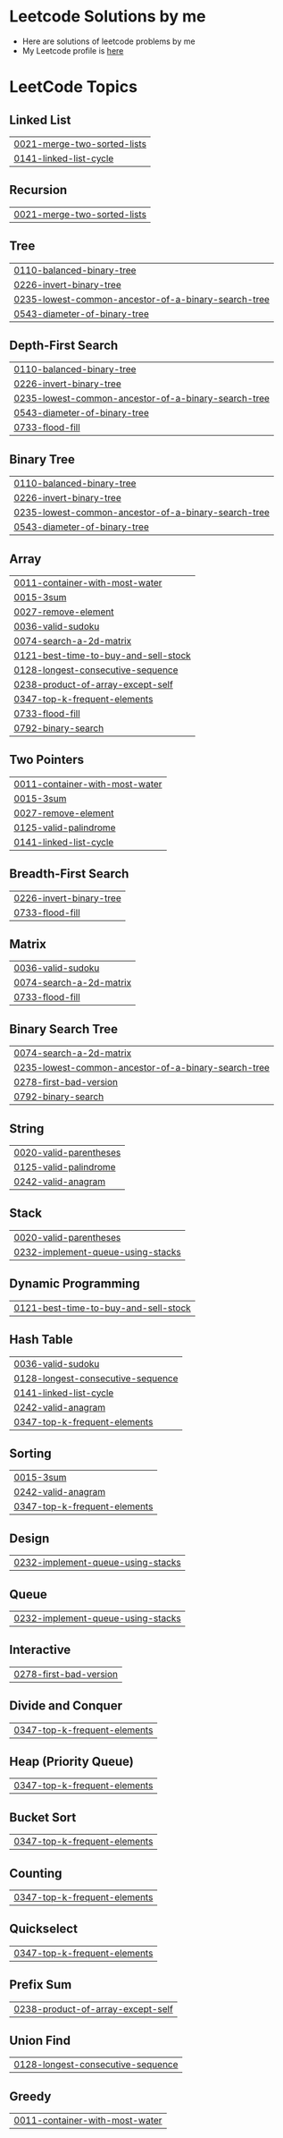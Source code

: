 # Leetcode Solutions by me

- Here are solutions of leetcode problems by me  
- My Leetcode profile is [here](https://leetcode.com/ysmetal/)

<!---LeetCode Topics Start-->
# LeetCode Topics
## Linked List
|  |
| ------- |
| [0021-merge-two-sorted-lists](https://github.com/greenned/leetcode/tree/master/0021-merge-two-sorted-lists) |
| [0141-linked-list-cycle](https://github.com/greenned/leetcode/tree/master/0141-linked-list-cycle) |
## Recursion
|  |
| ------- |
| [0021-merge-two-sorted-lists](https://github.com/greenned/leetcode/tree/master/0021-merge-two-sorted-lists) |
## Tree
|  |
| ------- |
| [0110-balanced-binary-tree](https://github.com/greenned/leetcode/tree/master/0110-balanced-binary-tree) |
| [0226-invert-binary-tree](https://github.com/greenned/leetcode/tree/master/0226-invert-binary-tree) |
| [0235-lowest-common-ancestor-of-a-binary-search-tree](https://github.com/greenned/leetcode/tree/master/0235-lowest-common-ancestor-of-a-binary-search-tree) |
| [0543-diameter-of-binary-tree](https://github.com/greenned/leetcode/tree/master/0543-diameter-of-binary-tree) |
## Depth-First Search
|  |
| ------- |
| [0110-balanced-binary-tree](https://github.com/greenned/leetcode/tree/master/0110-balanced-binary-tree) |
| [0226-invert-binary-tree](https://github.com/greenned/leetcode/tree/master/0226-invert-binary-tree) |
| [0235-lowest-common-ancestor-of-a-binary-search-tree](https://github.com/greenned/leetcode/tree/master/0235-lowest-common-ancestor-of-a-binary-search-tree) |
| [0543-diameter-of-binary-tree](https://github.com/greenned/leetcode/tree/master/0543-diameter-of-binary-tree) |
| [0733-flood-fill](https://github.com/greenned/leetcode/tree/master/0733-flood-fill) |
## Binary Tree
|  |
| ------- |
| [0110-balanced-binary-tree](https://github.com/greenned/leetcode/tree/master/0110-balanced-binary-tree) |
| [0226-invert-binary-tree](https://github.com/greenned/leetcode/tree/master/0226-invert-binary-tree) |
| [0235-lowest-common-ancestor-of-a-binary-search-tree](https://github.com/greenned/leetcode/tree/master/0235-lowest-common-ancestor-of-a-binary-search-tree) |
| [0543-diameter-of-binary-tree](https://github.com/greenned/leetcode/tree/master/0543-diameter-of-binary-tree) |
## Array
|  |
| ------- |
| [0011-container-with-most-water](https://github.com/greenned/leetcode/tree/master/0011-container-with-most-water) |
| [0015-3sum](https://github.com/greenned/leetcode/tree/master/0015-3sum) |
| [0027-remove-element](https://github.com/greenned/leetcode/tree/master/0027-remove-element) |
| [0036-valid-sudoku](https://github.com/greenned/leetcode/tree/master/0036-valid-sudoku) |
| [0074-search-a-2d-matrix](https://github.com/greenned/leetcode/tree/master/0074-search-a-2d-matrix) |
| [0121-best-time-to-buy-and-sell-stock](https://github.com/greenned/leetcode/tree/master/0121-best-time-to-buy-and-sell-stock) |
| [0128-longest-consecutive-sequence](https://github.com/greenned/leetcode/tree/master/0128-longest-consecutive-sequence) |
| [0238-product-of-array-except-self](https://github.com/greenned/leetcode/tree/master/0238-product-of-array-except-self) |
| [0347-top-k-frequent-elements](https://github.com/greenned/leetcode/tree/master/0347-top-k-frequent-elements) |
| [0733-flood-fill](https://github.com/greenned/leetcode/tree/master/0733-flood-fill) |
| [0792-binary-search](https://github.com/greenned/leetcode/tree/master/0792-binary-search) |
## Two Pointers
|  |
| ------- |
| [0011-container-with-most-water](https://github.com/greenned/leetcode/tree/master/0011-container-with-most-water) |
| [0015-3sum](https://github.com/greenned/leetcode/tree/master/0015-3sum) |
| [0027-remove-element](https://github.com/greenned/leetcode/tree/master/0027-remove-element) |
| [0125-valid-palindrome](https://github.com/greenned/leetcode/tree/master/0125-valid-palindrome) |
| [0141-linked-list-cycle](https://github.com/greenned/leetcode/tree/master/0141-linked-list-cycle) |
## Breadth-First Search
|  |
| ------- |
| [0226-invert-binary-tree](https://github.com/greenned/leetcode/tree/master/0226-invert-binary-tree) |
| [0733-flood-fill](https://github.com/greenned/leetcode/tree/master/0733-flood-fill) |
## Matrix
|  |
| ------- |
| [0036-valid-sudoku](https://github.com/greenned/leetcode/tree/master/0036-valid-sudoku) |
| [0074-search-a-2d-matrix](https://github.com/greenned/leetcode/tree/master/0074-search-a-2d-matrix) |
| [0733-flood-fill](https://github.com/greenned/leetcode/tree/master/0733-flood-fill) |
## Binary Search Tree
|  |
| ------- |
| [0074-search-a-2d-matrix](https://github.com/greenned/leetcode/tree/master/0074-search-a-2d-matrix) |
| [0235-lowest-common-ancestor-of-a-binary-search-tree](https://github.com/greenned/leetcode/tree/master/0235-lowest-common-ancestor-of-a-binary-search-tree) |
| [0278-first-bad-version](https://github.com/greenned/leetcode/tree/master/0278-first-bad-version) |
| [0792-binary-search](https://github.com/greenned/leetcode/tree/master/0792-binary-search) |
## String
|  |
| ------- |
| [0020-valid-parentheses](https://github.com/greenned/leetcode/tree/master/0020-valid-parentheses) |
| [0125-valid-palindrome](https://github.com/greenned/leetcode/tree/master/0125-valid-palindrome) |
| [0242-valid-anagram](https://github.com/greenned/leetcode/tree/master/0242-valid-anagram) |
## Stack
|  |
| ------- |
| [0020-valid-parentheses](https://github.com/greenned/leetcode/tree/master/0020-valid-parentheses) |
| [0232-implement-queue-using-stacks](https://github.com/greenned/leetcode/tree/master/0232-implement-queue-using-stacks) |
## Dynamic Programming
|  |
| ------- |
| [0121-best-time-to-buy-and-sell-stock](https://github.com/greenned/leetcode/tree/master/0121-best-time-to-buy-and-sell-stock) |
## Hash Table
|  |
| ------- |
| [0036-valid-sudoku](https://github.com/greenned/leetcode/tree/master/0036-valid-sudoku) |
| [0128-longest-consecutive-sequence](https://github.com/greenned/leetcode/tree/master/0128-longest-consecutive-sequence) |
| [0141-linked-list-cycle](https://github.com/greenned/leetcode/tree/master/0141-linked-list-cycle) |
| [0242-valid-anagram](https://github.com/greenned/leetcode/tree/master/0242-valid-anagram) |
| [0347-top-k-frequent-elements](https://github.com/greenned/leetcode/tree/master/0347-top-k-frequent-elements) |
## Sorting
|  |
| ------- |
| [0015-3sum](https://github.com/greenned/leetcode/tree/master/0015-3sum) |
| [0242-valid-anagram](https://github.com/greenned/leetcode/tree/master/0242-valid-anagram) |
| [0347-top-k-frequent-elements](https://github.com/greenned/leetcode/tree/master/0347-top-k-frequent-elements) |
## Design
|  |
| ------- |
| [0232-implement-queue-using-stacks](https://github.com/greenned/leetcode/tree/master/0232-implement-queue-using-stacks) |
## Queue
|  |
| ------- |
| [0232-implement-queue-using-stacks](https://github.com/greenned/leetcode/tree/master/0232-implement-queue-using-stacks) |
## Interactive
|  |
| ------- |
| [0278-first-bad-version](https://github.com/greenned/leetcode/tree/master/0278-first-bad-version) |
## Divide and Conquer
|  |
| ------- |
| [0347-top-k-frequent-elements](https://github.com/greenned/leetcode/tree/master/0347-top-k-frequent-elements) |
## Heap (Priority Queue)
|  |
| ------- |
| [0347-top-k-frequent-elements](https://github.com/greenned/leetcode/tree/master/0347-top-k-frequent-elements) |
## Bucket Sort
|  |
| ------- |
| [0347-top-k-frequent-elements](https://github.com/greenned/leetcode/tree/master/0347-top-k-frequent-elements) |
## Counting
|  |
| ------- |
| [0347-top-k-frequent-elements](https://github.com/greenned/leetcode/tree/master/0347-top-k-frequent-elements) |
## Quickselect
|  |
| ------- |
| [0347-top-k-frequent-elements](https://github.com/greenned/leetcode/tree/master/0347-top-k-frequent-elements) |
## Prefix Sum
|  |
| ------- |
| [0238-product-of-array-except-self](https://github.com/greenned/leetcode/tree/master/0238-product-of-array-except-self) |
## Union Find
|  |
| ------- |
| [0128-longest-consecutive-sequence](https://github.com/greenned/leetcode/tree/master/0128-longest-consecutive-sequence) |
## Greedy
|  |
| ------- |
| [0011-container-with-most-water](https://github.com/greenned/leetcode/tree/master/0011-container-with-most-water) |
<!---LeetCode Topics End-->